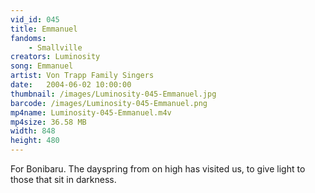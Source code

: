 ```yaml
---
vid_id: 045
title: Emmanuel
fandoms:
    - Smallville
creators: Luminosity
song: Emmanuel
artist: Von Trapp Family Singers
date:   2004-06-02 10:00:00
thumbnail: /images/Luminosity-045-Emmanuel.jpg
barcode: /images/Luminosity-045-Emmanuel.png
mp4name: Luminosity-045-Emmanuel.m4v
mp4size: 36.58 MB
width: 848
height: 480
---
```


For Bonibaru. The dayspring from on high has visited us, to give light to those that sit in darkness.
